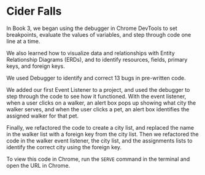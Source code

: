 # Cider Falls

In Book 3, we began using the debugger in Chrome DevTools to set breakpoints, evaluate the values of variables, and step through code one line at a time.

We also learned how to visualize data and relationships with Entity Relationship Diagrams (ERDs), and to identify resources, fields, primary keys, and foreign keys.

We used Debugger to identify and correct 13 bugs in pre-written code.

We added our first Event Listener to a project, and used the debugger to step through the code to see how it functioned.  With the event listener, when a user clicks on a walker, an alert box pops up showing what city the walker serves, and when the user clicks a pet, an alert box identifies the assigned walker for that pet.

Finally, we refactored the code to create a city list, and replaced the name in the walker list with a foreign key from the city list.  Then we refactored the code in the walker event listener, the city list, and the assignments lists to identify the correct city using the foreign key.

To view this code in Chrome, run the ```SERVE``` command in the terminal and open the URL in Chrome.
